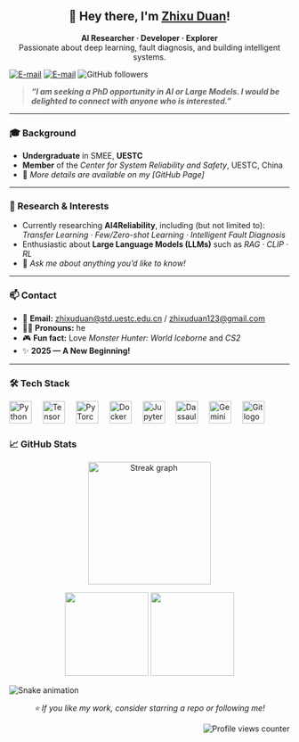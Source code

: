 <h2 align="center">👋 Hey there, I'm <a href="https://github.com/zxuuuustupid">Zhixu Duan</a>!</h2>
<p align="center">
  <b>AI Researcher · Developer · Explorer</b><br>
  Passionate about deep learning, fault diagnosis, and building intelligent systems.
 
</p>

[![E-mail](https://img.shields.io/badge/Email-zhixuduan123@gmail.com-blue?logo=gmail)](mailto:zhixuduan123@gmail.com)
[![E-mail](https://img.shields.io/badge/Email-zhixuduan@std.uetc.edu.cn-blue?logo=gmail)](mailto:zhixuduan@std.uestc.edu.cn)
![GitHub followers](https://img.shields.io/github/followers/zxuuuustupid?style=social)



> ***“I am seeking a PhD opportunity in AI or Large Models. I would be delighted to connect with anyone who is interested.”***

---

### 🎓 Background
- **Undergraduate** in SMEE, **UESTC**  
- **Member** of the *Center for System Reliability and Safety*, UESTC, China  
- 📄 *More details are available on my [GitHub Page]*  

---

### 🔬 Research & Interests
- Currently researching **AI4Reliability**, including (but not limited to):  
  *Transfer Learning · Few/Zero-shot Learning · Intelligent Fault Diagnosis*  
- Enthusiastic about **Large Language Models (LLMs)** such as *RAG · CLIP · RL*  
- 💬 *Ask me about anything you’d like to know!*  

---

### 📫 Contact
- 📧 **Email:** zhixuduan@std.uestc.edu.cn / zhixuduan123@gmail.com  
- 🧍‍♂️ **Pronouns:** he  
- 🎮 **Fun fact:** Love *Monster Hunter: World Iceborne* and *CS2*  
- ✨ **2025 — A New Beginning!**

---

<h3 align="left">🛠 Tech Stack</h3>

<div align="left">
  <img src="https://cdn.simpleicons.org/python/3776AB" height="40" alt="Python logo" />
  <img width="12" />
  <img src="https://cdn.simpleicons.org/tensorflow/FF6F00" height="40" alt="TensorFlow logo" />
  <img width="12" />
  <img src="https://cdn.simpleicons.org/pytorch/EE4C2C" height="40" alt="PyTorch logo" />
  <img width="12" />
  <img src="https://cdn.simpleicons.org/docker/2496ED" height="40" alt="Docker logo" /> 
  <img width="12" />
  <img src="https://cdn.jsdelivr.net/gh/devicons/devicon/icons/jupyter/jupyter-original.svg" height="40" alt="Jupyter logo" />
  <img width="12" />
  <img src="https://cdn.simpleicons.org/dassaultsystemes/EB2629" height="40" alt="Dassault Systemes logo" />
  <img width="12" />
  <img src="https://cdn.simpleicons.org/googlegemini/8E75B2" height="40" alt="Gemini logo" />
  <img width="12" />
  <img src="https://cdn.simpleicons.org/git/F05032" height="40" alt="Git logo" />
</div>

### 📈 GitHub Stats

<div align="center">
  <img src="https://streak-stats.demolab.com?user=zxuuuustupid&locale=en&mode=weekly&theme=tokyonight&hide_border=false&border_radius=5&order=3" height="220" alt="Streak graph" />
</div>

<p align="center">
  <img src="https://github-readme-stats.vercel.app/api?username=zxuuuustupid&show_icons=true&theme=city_lights&count_private=true" height="150" />
  <img src="https://github-readme-stats.vercel.app/api/top-langs/?username=zxuuuustupid&layout=compact&theme=city_lights" height="150" />
</p>

![Snake animation](https://github.com/zxuuuustupid/zxuuuustupid/blob/output/github-contribution-grid-snake.svg)

<p align="center">
  <i>⭐️ If you like my work, consider starring a repo or following me!</i>
</p>


<p align="right">
  <img src="https://komarev.com/ghpvc/?username=zxuuuustupid&style=flat" alt="Profile views counter" />
</p>



